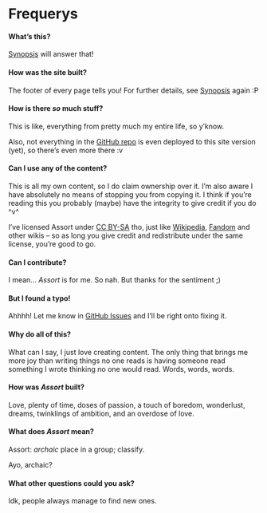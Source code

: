 # Frequerys
<!-- #SQUARK live!
| dest = frequerys
| title = Frequerys
| capt = Frequent Queries
| desc = Frequent queries related to Assort
| duality = light
| index = info
| shard = #INDEX
-->

#### What’s this?
[Synopsis](https://sup2point0.github.io/Assort/synopsis) will answer that!

#### How was the site built?
The footer of every page tells you! For further details, see [Synopsis](https://sup2point0.github.io/Assort/synopsis) again :P

#### How is there *so* much stuff?
This is like, everything from pretty much my entire life, so y’know.

Also, not everything in the [GitHub repo](https://github.com/Sup2point0/Assort) is even deployed to this site version (yet), so there’s even more there :v

#### Can I use any of the content?
This is all my own content, so I do claim ownership over it. I’m also aware I have absolutely no means of stopping you from copying it. I think if you’re reading this you probably (maybe) have the integrity to give credit if you do ^v^

I’ve licensed Assort under [CC BY-SA](~) tho, just like [Wikipedia](~), [Fandom](~) and other wikis – so as long you give credit and redistribute under the same license, you’re good to go.

#### Can I contribute?
I mean... *Assort* is for me. So nah. But thanks for the sentiment ;)

#### But I found a typo!
Ahhhh! Let me know in [GitHub Issues](https://github.com/Sup2point0/Assort/issues) and I’ll be right onto fixing it.

#### Why do all of this?
What can I say, I just love creating content. The only thing that brings me more joy than writing things no one reads is having someone read something I wrote thinking no one would read. Words, words, words.

#### How was *Assort* built?
Love, plenty of time, doses of passion, a touch of boredom, wonderlust, dreams, twinklings of ambition, and an overdose of love.

#### What does *Assort* mean?
Assort: *archaic* place in a group; classify.

Ayo, archaic?

#### What other questions could you ask?
Idk, people always manage to find new ones.


<!-- #SQUARK only?

<style lang="scss">

h4 {
  color: $col-text-prot;
}

</style>

     #SQUARK only. -->
